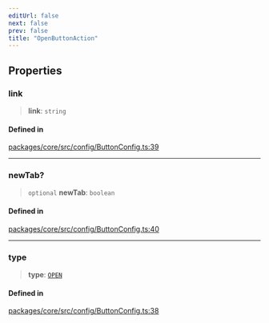 ```yaml
---
editUrl: false
next: false
prev: false
title: "OpenButtonAction"
---
```


## Properties

### link

> **link**: `string`

#### Defined in

[packages/core/src/config/ButtonConfig.ts:39](https://github.com/mProjectsCode/obsidian-meta-bind-plugin/blob/46993a4bea44fea6720d8d001cc5324f264501f1/packages/core/src/config/ButtonConfig.ts#L39)

***

### newTab?

> `optional` **newTab**: `boolean`

#### Defined in

[packages/core/src/config/ButtonConfig.ts:40](https://github.com/mProjectsCode/obsidian-meta-bind-plugin/blob/46993a4bea44fea6720d8d001cc5324f264501f1/packages/core/src/config/ButtonConfig.ts#L40)

***

### type

> **type**: [`OPEN`](/obsidian-meta-bind-plugin-docs/api/enumerations/buttonactiontype/#open)

#### Defined in

[packages/core/src/config/ButtonConfig.ts:38](https://github.com/mProjectsCode/obsidian-meta-bind-plugin/blob/46993a4bea44fea6720d8d001cc5324f264501f1/packages/core/src/config/ButtonConfig.ts#L38)
